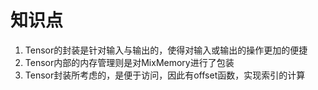 # 知识点
1. Tensor的封装是针对输入与输出的，使得对输入或输出的操作更加的便捷
2. Tensor内部的内存管理则是对MixMemory进行了包装
3. Tensor封装所考虑的，是便于访问，因此有offset函数，实现索引的计算